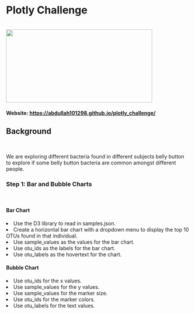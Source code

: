 # Plotly Challenge 
<br>

<img src = "https://www.sciencenews.org/wp-content/uploads/2019/05/050819_ti_fecaltransplant_feat.jpg" height = 200 width = 400 >

#### Website: https://abdullah101298.github.io/plotly_challenge/

## Background 
<br>

We are exploring different bacteria found in different subjects belly button to explore if some belly button bacteria are common amongst different people. 

### Step 1: Bar and Bubble Charts
<br> 

#### Bar Chart 
  <li> Use the D3 library to read in samples.json.
  
  <li> Create a horizontal bar chart with a dropdown menu to display the top 10 OTUs found in that individual.

  <li> Use sample_values as the values for the bar chart.

  <li> Use otu_ids as the labels for the bar chart.

  <li> Use otu_labels as the hovertext for the chart.
  
#### Bubble Chart 
  <li> Use otu_ids for the x values.
  
  <li> Use sample_values for the y values.
  
  <li> Use sample_values for the marker size.
  
  <li> Use otu_ids for the marker colors.
  
  <li> Use otu_labels for the text values.





